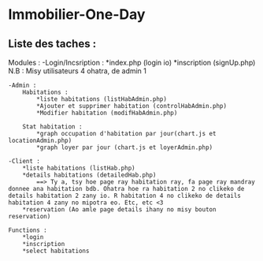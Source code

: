 # Immobilier-One-Day
Liste des taches :
------------------

Modules :
    -Login/Incsription :
        *index.php (login io)
        *inscription (signUp.php)
        N.B : Misy utilisateurs 4 ohatra, de admin 1

    -Admin :
        Habitations :
            *liste habitations (listHabAdmin.php)
            *Ajouter et supprimer habitation (controlHabAdmin.php)
            *Modifier habitation (modifHabAdmin.php)
        
        Stat habitation :
            *graph occupation d'habitation par jour(chart.js et locationAdmin.php)
            *graph loyer par jour (chart.js et loyerAdmin.php)
    
    -Client :
        *liste habitations (listHab.php)
        *details habitations (detailedHab.php)
            ==> Ty a, tsy hoe page ray habitation ray, fa page ray mandray donnee ana habitation bdb. Ohatra hoe ra habitation 2 no clikeko de details habitation 2 zany io. R habitation 4 no clikeko de details habitation 4 zany no mipotra eo. Etc, etc <3
        *reservation (Ao amle page details ihany no misy bouton reservation)

    Functions :
        *login
        *inscription
        *select habitations


    